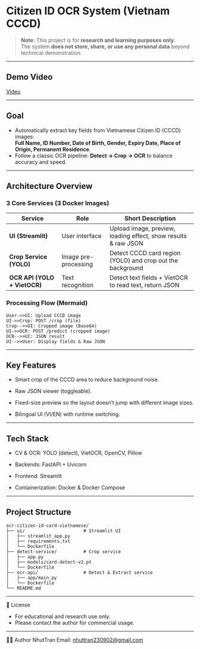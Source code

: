 # Citizen ID OCR System (Vietnam CCCD)

> **Note:** This project is for **research and learning purposes only**.  
> The system **does not store, share, or use any personal data** beyond technical demonstration.

---

## Demo Video

[Video](https://drive.google.com/file/d/1-OtYeo2Q6xAp6h9X56H2Ky8Y9L9qVM76/view?usp=sharing)

---

## Goal

- Automatically extract key fields from Vietnamese Citizen ID (CCCD) images:  
  **Full Name, ID Number, Date of Birth, Gender, Expiry Date, Place of Origin, Permanent Residence**.
- Follow a classic OCR pipeline: **Detect → Crop → OCR** to balance accuracy and speed.

---

## Architecture Overview

### 3 Core Services (3 Docker Images)

| Service | Role | Short Description |
|---------|------|-------------------|
| **UI (Streamlit)** | User interface | Upload image, preview, loading effect, show results & raw JSON |
| **Crop Service (YOLO)** | Image pre-processing | Detect CCCD card region (YOLO) and crop out the background |
| **OCR API (YOLO + VietOCR)** | Text recognition | Detect text fields + VietOCR to read text, return JSON |

### Processing Flow (Mermaid)
    User->>UI: Upload CCCD image
    UI->>Crop: POST /crop (file)
    Crop-->>UI: Cropped image (Base64)
    UI->>OCR: POST /predict (cropped image)
    OCR-->>UI: JSON result
    UI-->>User: Display fields & Raw JSON
---
## Key Features
-  Smart crop of the CCCD area to reduce background noise.

-  Raw JSON viewer (toggleable).

-  Fixed-size preview so the layout doesn’t jump with different image sizes.

-  Bilingual UI (VI/EN) with runtime switching.

---
## Tech Stack
- CV & OCR: YOLO (detect), VietOCR, OpenCV, Pillow

- Backends: FastAPI + Uvicorn

- Frontend: Streamlit

- Containerization: Docker & Docker Compose
---

##  Project Structure
```
ocr-citizen-id-card-vietnamese/
├── ui/                      # Streamlit UI
│   ├── streamlit_app.py
│   ├── requirements.txt
│   └── Dockerfile
├── detect-service/          # Crop service
│   ├── app.py
│   ├── models/card-detect-v2.pt
│   └── Dockerfile
├── ocr-api/                 # Detect & Extract service
│   ├── app/main.py
│   └── Dockerfile
└── README.md
```
---

📄 License
- For educational and research use only.
- Please contact the author for commercial usage.

---
👨‍💻 Author
NhutTran
Email: nhuttran230902@gmail.com